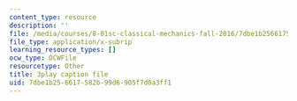 ```yaml
---
content_type: resource
description: ''
file: /media/courses/8-01sc-classical-mechanics-fall-2016/7dbe1b256617582b99d6905f7d0a3ff1_rd9d0WBFzt8.vtt
file_type: application/x-subrip
learning_resource_types: []
ocw_type: OCWFile
resourcetype: Other
title: 3play caption file
uid: 7dbe1b25-6617-582b-99d6-905f7d0a3ff1
---
```

